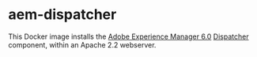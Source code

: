 # aem-dispatcher

This Docker image installs the [Adobe Experience Manager 6.0](http://docs.adobe.com/docs/en/aem/6-0.html) [Dispatcher](http://docs.adobe.com/docs/en/dispatcher.html_) component, within an Apache 2.2 webserver.
